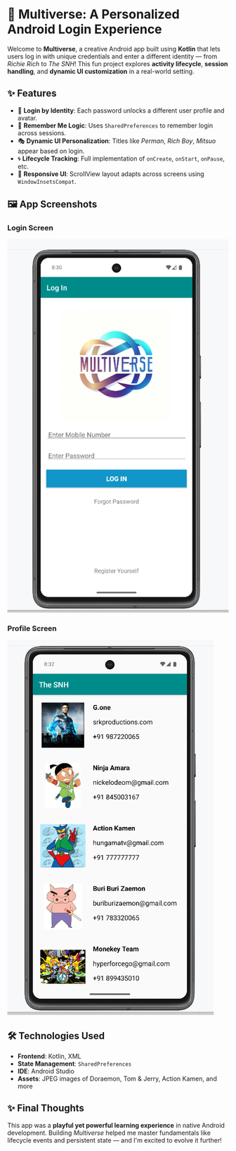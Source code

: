 # 🌌 Multiverse: A Personalized Android Login Experience

Welcome to **Multiverse**, a creative Android app built using **Kotlin** that lets users log in with unique credentials and enter a different identity — from *Richie Rich* to *The SNH*! This fun project explores **activity lifecycle**, **session handling**, and **dynamic UI customization** in a real-world setting.

## ✨ Features

- 🔐 **Login by Identity**: Each password unlocks a different user profile and avatar.
- 🧠 **Remember Me Logic**: Uses `SharedPreferences` to remember login across sessions.
- 🎭 **Dynamic UI Personalization**: Titles like *Perman*, *Rich Boy*, *Mitsuo* appear based on login.
- 🌀 **Lifecycle Tracking**: Full implementation of `onCreate`, `onStart`, `onPause`, etc.
- 📱 **Responsive UI**: ScrollView layout adapts across screens using `WindowInsetsCompat`.

## 🖼️ App Screenshots

### Login Screen
![Login](https://github.com/SNH1221/Multiverse/blob/main/screenshots_multiverse/loginpage_multiverse.png?raw=true)

### Profile Screen
![Profile](https://github.com/SNH1221/Multiverse/blob/main/screenshots_multiverse/profilescreen_multiverse.png?raw=true)

## 🛠 Technologies Used

- **Frontend**: Kotlin, XML
- **State Management**: `SharedPreferences`
- **IDE**: Android Studio
- **Assets**: JPEG images of Doraemon, Tom & Jerry, Action Kamen, and more

## ✨ Final Thoughts

This app was a **playful yet powerful learning experience** in native Android development. Building *Multiverse* helped me master fundamentals like lifecycle events and persistent state — and I'm excited to evolve it further!


